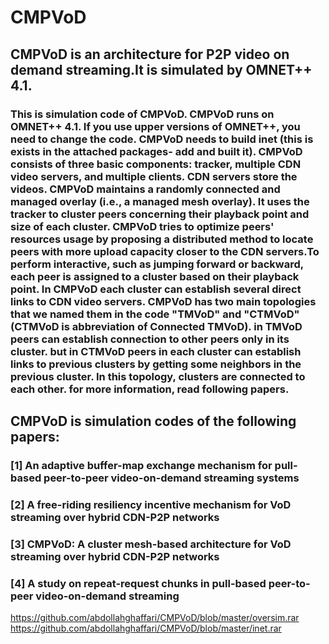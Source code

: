 # CMPVoD
## CMPVoD is an architecture for P2P video on demand streaming.It is simulated by OMNET++ 4.1.
### This is simulation code of CMPVoD. CMPVoD runs on OMNET++ 4.1. If you use upper versions of OMNET++, you need to change the code. CMPVoD needs to build inet (this is exists in the attached packages- add and built it). CMPVoD consists of three basic components: tracker, multiple CDN video servers, and multiple clients. CDN servers store the videos. CMPVoD maintains a randomly connected and managed overlay (i.e., a managed mesh overlay). It uses the tracker to cluster peers concerning their playback point and size of each cluster.  CMPVoD tries to optimize peers' resources usage by proposing a distributed method to locate peers with more upload capacity closer to the CDN servers.To perform interactive, such as jumping forward or backward, each peer is assigned to a cluster based on their playback point. In CMPVoD each cluster can establish several direct links to CDN video servers. CMPVoD has two main topologies that we named them in the code "TMVoD" and "CTMVoD" (CTMVoD is abbreviation of Connected TMVoD). in TMVoD peers can establish connection to other peers only in its cluster. but in CTMVoD peers in each cluster can establish links to previous clusters by getting some neighbors in the previous cluster. In this topology, clusters are connected to each other. for more information, read following papers.

## CMPVoD is simulation codes of the following papers:
### [1] An adaptive buffer-map exchange mechanism for pull-based peer-to-peer video-on-demand streaming systems
### [2] A free-riding resiliency incentive mechanism for VoD streaming over hybrid CDN-P2P networks
### [3] CMPVoD: A cluster mesh-based architecture for VoD streaming over hybrid CDN-P2P networks
### [4] A study on repeat-request chunks in pull-based peer-to-peer video-on-demand streaming

https://github.com/abdollahghaffari/CMPVoD/blob/master/oversim.rar
https://github.com/abdollahghaffari/CMPVoD/blob/master/inet.rar
